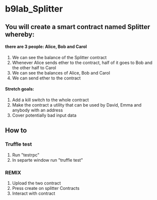 # b9lab_Splitter

## You will create a smart contract named Splitter whereby:

#### there are 3 people: Alice, Bob and Carol
1. We can see the balance of the Splitter contract
2. Whenever Alice sends ether to the contract, half of it goes to Bob and the other half to Carol
3. We can see the balances of Alice, Bob and Carol
4. We can send ether to the contract

#### Stretch goals:
1. Add a kill switch to the whole contract
2. Make the contract a utility that can be used by David, Emma and anybody with an address
3. Cover potentially bad input data

## How to

### Truffle test

1. Run "testrpc"
2. In separte window run "truffle test"

### REMIX

1. Upload the two contract
2. Press create on splitter Contracts
3. Interact with contract